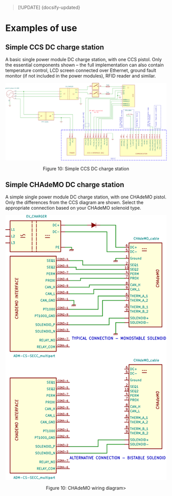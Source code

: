 > [!UPDATE] {docsify-updated}
# Examples of use

## Simple CCS DC charge station

A basic single power module DC charge station, with one CCS pistol. Only the essential components shown – the full implementation can also contain temperature control, LCD screen connected over Ethernet, ground fault monitor (if not included in the power modules), RFID reader and similar.

<div class="bigger-1000">

![Simple CCS DC charge station](images/simple-charge-station.svg "Simple CCS DC charge station")
</div>
<figcaption style="text-align: center">Figure 10: Simple CCS DC charge station</figcaption>

## Simple CHAdeMO DC charge station

A simple single power module DC charge station, with one CHAdeMO pistol. Only the differences from the CCS diagram are shown. Select the appropriate connection based on your CHAdeMO solenoid type.

<div class="bigger-1000">

![CHAdeMO wiring diagram](images/CHAdeMO_solenoid-CHAdeMO_solenoid.svg "CHAdeMO wiring diagram")
</div>
<figcaption style="text-align: center">Figure 10: CHAdeMO wiring diagram>

